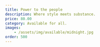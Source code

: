 ```yaml
---
title: Power to the people
description: Where style meets substance.
price: 80.00
category: Available for all.
images: 
    - /assets/img/available/midnight.jpg
order: 500
---
```


